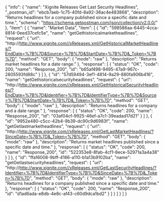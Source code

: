 {
  "info": {
    "name": "Xignite Releases Get Last Security Headlines",
    "_postman_id": "ebcb7aeb-1c75-40fd-8a92-36ac4e483868",
    "description": "Returns headlines for a company published since a specific date and time.",
    "schema": "https://schema.getpostman.com/json/collection/v2.0.0/"
  },
  "item": [
    {
      "name": "Market Data",
      "item": [
        {
          "id": "598586aa-6445-4cca-8814-0eed37cefc5e",
          "name": "getGethistoricalmarketheadlines",
          "request": {
            "url": "http://http://www.xignite.com//xReleases.xml/GetHistoricalMarketHeadlines/?EndDate=%7B%7D&Source=%7B%7D&StartDate=%7B%7D&_Token=%7B%7D",
            "method": "GET",
            "body": {
              "mode": "raw"
            },
            "description": "Returns market headlines for a date range."
          },
          "response": [
            {
              "status": "OK",
              "code": 200,
              "name": "Response_200",
              "id": "b65af498-9495-47a9-967c-2805593fd88c"
            }
          ]
        },
        {
          "id": "57d59494-3ef1-4814-9a29-880fa906b416",
          "name": "getGethistoricalsecurityheadlines",
          "request": {
            "url": "http://http://www.xignite.com//xReleases.xml/GetHistoricalSecurityHeadlines/?EndDate=%7B%7D&Identifier=%7B%7D&IdentifierType=%7B%7D&Source=%7B%7D&StartDate=%7B%7D&_Token=%7B%7D",
            "method": "GET",
            "body": {
              "mode": "raw"
            },
            "description": "Returns headlines for a company and a date range."
          },
          "response": [
            {
              "status": "OK",
              "code": 200,
              "name": "Response_200",
              "id": "03af04cf-9925-46ef-a7c1-39eadad17d21"
            }
          ]
        },
        {
          "id": "9952e480-c5cc-42b4-9b39-dc90c9d6983f",
          "name": "getGetlastmarketheadlines",
          "request": {
            "url": "http://http://www.xignite.com//xReleases.xml/GetLastMarketHeadlines/?SinceDate=%7B%7D&_Token=%7B%7D",
            "method": "GET",
            "body": {
              "mode": "raw"
            },
            "description": "Returns market headlines published since a specific date and time."
          },
          "response": [
            {
              "status": "OK",
              "code": 200,
              "name": "Response_200",
              "id": "522353e8-8fab-4cf1-8ece-52971a3a4a38"
            }
          ]
        },
        {
          "id": "ffa16008-9bff-4166-a110-b1a13b9102ba",
          "name": "getGetlastsecurityheadlines",
          "request": {
            "url": "http://http://www.xignite.com//xReleases.xml/GetLastSecurityHeadlines/?Identifier=%7B%7D&IdentifierType=%7B%7D&SinceDate=%7B%7D&_Token=%7B%7D",
            "method": "GET",
            "body": {
              "mode": "raw"
            },
            "description": "Returns headlines for a company published since a specific date and time."
          },
          "response": [
            {
              "status": "OK",
              "code": 200,
              "name": "Response_200",
              "id": "d1ad6ada-e8db-4e8c-af43-c60d9dca1bd2"
            }
          ]
        }
      ]
    }
  ]
}